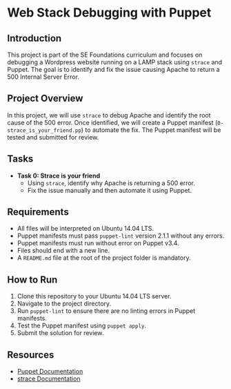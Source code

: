 # Web Stack Debugging with Puppet

## Introduction
This project is part of the SE Foundations curriculum and focuses on debugging a Wordpress website running on a LAMP stack using `strace` and Puppet. The goal is to identify and fix the issue causing Apache to return a 500 Internal Server Error.

## Project Overview
In this project, we will use `strace` to debug Apache and identify the root cause of the 500 error. Once identified, we will create a Puppet manifest (`0-strace_is_your_friend.pp`) to automate the fix. The Puppet manifest will be tested and submitted for review.

## Tasks
- **Task 0: Strace is your friend**
  - Using `strace`, identify why Apache is returning a 500 error.
  - Fix the issue manually and then automate it using Puppet.
  
## Requirements
- All files will be interpreted on Ubuntu 14.04 LTS.
- Puppet manifests must pass `puppet-lint` version 2.1.1 without any errors.
- Puppet manifests must run without error on Puppet v3.4.
- Files should end with a new line.
- A `README.md` file at the root of the project folder is mandatory.

## How to Run
1. Clone this repository to your Ubuntu 14.04 LTS server.
2. Navigate to the project directory.
3. Run `puppet-lint` to ensure there are no linting errors in Puppet manifests.
4. Test the Puppet manifest using `puppet apply`.
5. Submit the solution for review.

## Resources
- [Puppet Documentation](https://puppet.com/docs/)
- [strace Documentation](https://man7.org/linux/man-pages/man1/strace.1.html)
